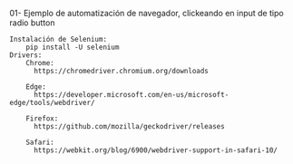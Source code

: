 01- Ejemplo de automatización de navegador, clickeando en input de tipo radio button
    
    
    Instalación de Selenium:
        pip install -U selenium
    Drivers:
        Chrome:
          https://chromedriver.chromium.org/downloads
        
        Edge:
          https://developer.microsoft.com/en-us/microsoft-edge/tools/webdriver/
        
        Firefox:
          https://github.com/mozilla/geckodriver/releases
        
        Safari:
          https://webkit.org/blog/6900/webdriver-support-in-safari-10/
  
